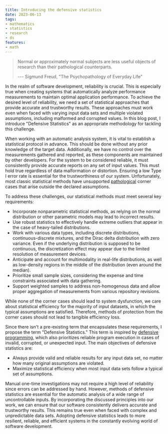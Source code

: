 ```yaml
---
title: Introducing the defensive statistics
date: 2023-06-13
tags:
- mathematics
- statistics
- research
- ds
features:
- math
---
```


> Normal or approximately normal subjects are less useful objects of research than their pathological counterparts.
>
> --- Sigmund Freud, "The Psychopathology of Everyday Life"

In the realm of software development, reliability is crucial.
This is especially true when creating systems
  that automatically analyze performance measurements to maintain optimal application performance.
To achieve the desired level of reliability, we need a set of statistical approaches
  that provide accurate and trustworthy results.
These approaches must work even when faced with varying input data sets and multiple violated assumptions,
  including malformed and corrupted values.
In this blog post, I introduce "Defensive Statistics" as an appropriate methodology for tackling this challenge.

<!--more-->

When working with an automatic analysis system, it is vital to establish a statistical protocol in advance.
This should be done without any prior knowledge of the target data.
Additionally, we have no control over the measurements gathered and reported,
  as these components are maintained by other developers.
For the system to be considered reliable, it must consistently provide accurate reports on any set of input values.
This must hold true regardless of data malformation or distortion.
Ensuring a low Type I error rate is essential for the trustworthiness of our system.
Unfortunately, most classic statistical methods have
  unsupported [pathological](https://en.wikipedia.org/wiki/Pathological_(mathematics)) corner cases
  that arise outside the declared assumptions.

To address these challenges, our statistical methods must meet several key requirements:

* Incorporate nonparametric statistical methods,
    as relying on the normal distribution or other parametric models may lead to incorrect results.
* Use robust statistics to effectively handle extreme outliers that appear in the case of heavy-tailed distributions.
* Work with various data types, including discrete distributions, continuous-discrete mixtures,
    and the Dirac delta distribution with zero variance.
  Even if the underlying distribution is supposed to be continuous,
    the discretization effect may appear due to the limited resolution of measurement devices.
* Anticipate and account for multimodality in real-life distributions,
    as well as low-density regions in the middle of the distribution (even around the median).
* Prioritize small sample sizes, considering the expense and time constraints associated with data gathering.
* Support weighted samples to address non-homogenous data
    and allow proper aggregation of measurements from various repository revisions.

While none of the corner cases should lead to system dysfunction,
  we care about statistical efficiency for the majority of input datasets,
  in which the typical assumptions are satisfied.
Therefore, methods of protection from the corner cases should not lead to tangible efficiency loss.

Since there isn't a pre-existing term that encapsulates these requirements, I propose the term "Defensive Statistics."
This term is inspired by [defensive programming](https://en.wikipedia.org/wiki/Defensive_programming),
  which also prioritizes reliable program execution in cases of invalid, corrupted, or unexpected input.
The main objectives of defensive statistics are:

* Always provide valid and reliable results for any input data set, no matter how many original assumptions are violated.
* Maximize statistical efficiency when most input data sets follow a typical set of assumptions.

Manual one-time investigations may not require a high level of reliability since errors can be addressed by hand.
However, methods of defensive statistics are essential
  for the automatic analysis of a wide range of uncontrollable inputs.
By incorporating the discussed principles into our work,
  we can ensure that our software consistently delivers accurate and trustworthy results.
This remains true even when faced with complex and unpredictable data sets.
Adopting defensive statistics leads to more resilient, reliable, and efficient systems
  in the constantly evolving world of software development.

